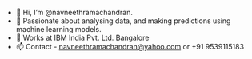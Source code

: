 - 👋 Hi, I’m @navneethramachandran.
- 👀 Passionate about analysing data, and making predictions using machine learning models.
- 🌱 Works at IBM India Pvt. Ltd. Bangalore
- 📫 Contact - navneethramachandran@yahoo.com or +91 9539115183

<!---
navneethramachandran14/navneethramachandran14 is a ✨ special ✨ repository because its `README.md` (this file) appears on your GitHub profile.
You can click the Preview link to take a look at your changes.
--->

